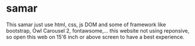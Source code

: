 # samar
This samar just use html, css, js DOM and some of framework like bootstrap, Owl Carousel 2, fontawsome,... this website not using reponsive, so open this web on 15'6 inch or above screen to have a best experience.

